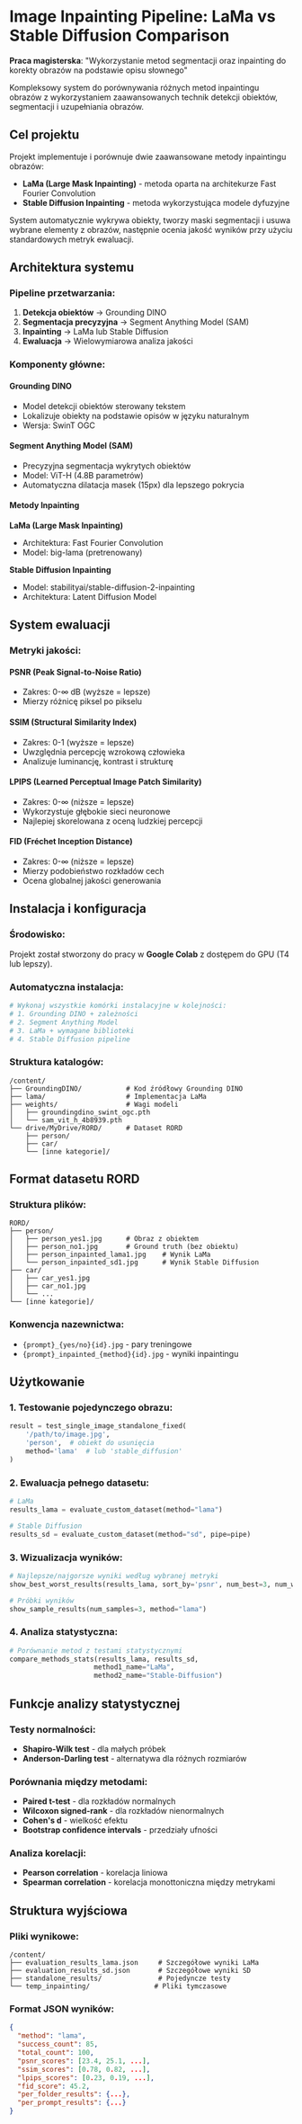 # Image Inpainting Pipeline: LaMa vs Stable Diffusion Comparison

**Praca magisterska**: "Wykorzystanie metod segmentacji oraz inpainting do korekty obrazów na podstawie opisu słownego"

Kompleksowy system do porównywania różnych metod inpaintingu obrazów z wykorzystaniem zaawansowanych technik detekcji obiektów, segmentacji i uzupełniania obrazów.

## Cel projektu

Projekt implementuje i porównuje dwie zaawansowane metody inpaintingu obrazów:
- **LaMa (Large Mask Inpainting)** - metoda oparta na architekurze Fast Fourier Convolution
- **Stable Diffusion Inpainting** - metoda wykorzystująca modele dyfuzyjne

System automatycznie wykrywa obiekty, tworzy maski segmentacji i usuwa wybrane elementy z obrazów, następnie ocenia jakość wyników przy użyciu standardowych metryk ewaluacji.

## Architektura systemu

### Pipeline przetwarzania:
1. **Detekcja obiektów** → Grounding DINO
2. **Segmentacja precyzyjna** → Segment Anything Model (SAM)
3. **Inpainting** → LaMa lub Stable Diffusion
4. **Ewaluacja** → Wielowymiarowa analiza jakości

### Komponenty główne:

#### Grounding DINO
- Model detekcji obiektów sterowany tekstem
- Lokalizuje obiekty na podstawie opisów w języku naturalnym
- Wersja: SwinT OGC

#### Segment Anything Model (SAM) 
- Precyzyjna segmentacja wykrytych obiektów
- Model: ViT-H (4.8B parametrów)
- Automatyczna dilatacja masek (15px) dla lepszego pokrycia

#### Metody Inpainting

**LaMa (Large Mask Inpainting)**
- Architektura: Fast Fourier Convolution
- Model: big-lama (pretrenowany)

**Stable Diffusion Inpainting**
- Model: stabilityai/stable-diffusion-2-inpainting
- Architektura: Latent Diffusion Model

## System ewaluacji

### Metryki jakości:

#### PSNR (Peak Signal-to-Noise Ratio)
- Zakres: 0-∞ dB (wyższe = lepsze)
- Mierzy różnicę piksel po pikselu

#### SSIM (Structural Similarity Index)
- Zakres: 0-1 (wyższe = lepsze) 
- Uwzględnia percepcję wzrokową człowieka
- Analizuje luminancję, kontrast i strukturę

#### LPIPS (Learned Perceptual Image Patch Similarity)
- Zakres: 0-∞ (niższe = lepsze)
- Wykorzystuje głębokie sieci neuronowe
- Najlepiej skorelowana z oceną ludzkiej percepcji

#### FID (Fréchet Inception Distance)
- Zakres: 0-∞ (niższe = lepsze)
- Mierzy podobieństwo rozkładów cech
- Ocena globalnej jakości generowania

## Instalacja i konfiguracja

### Środowisko:
Projekt został stworzony do pracy w **Google Colab** z dostępem do GPU (T4 lub lepszy).

### Automatyczna instalacja:
```bash
# Wykonaj wszystkie komórki instalacyjne w kolejności:
# 1. Grounding DINO + zależności
# 2. Segment Anything Model  
# 3. LaMa + wymagane biblioteki
# 4. Stable Diffusion pipeline
```

### Struktura katalogów:
```
/content/
├── GroundingDINO/           # Kod źródłowy Grounding DINO
├── lama/                    # Implementacja LaMa
├── weights/                 # Wagi modeli
│   ├── groundingdino_swint_ogc.pth
│   └── sam_vit_h_4b8939.pth
└── drive/MyDrive/RORD/      # Dataset RORD
    ├── person/
    ├── car/
    └── [inne kategorie]/
```

## Format datasetu RORD

### Struktura plików:
```
RORD/
├── person/
│   ├── person_yes1.jpg      # Obraz z obiektem
│   ├── person_no1.jpg       # Ground truth (bez obiektu)
│   ├── person_inpainted_lama1.jpg    # Wynik LaMa
│   └── person_inpainted_sd1.jpg      # Wynik Stable Diffusion
├── car/
│   ├── car_yes1.jpg
│   ├── car_no1.jpg
│   └── ...
└── [inne kategorie]/
```

### Konwencja nazewnictwa:
- `{prompt}_{yes/no}{id}.jpg` - pary treningowe
- `{prompt}_inpainted_{method}{id}.jpg` - wyniki inpaintingu

## Użytkowanie

### 1. Testowanie pojedynczego obrazu:
```python
result = test_single_image_standalone_fixed(
    '/path/to/image.jpg',
    'person',  # obiekt do usunięcia
    method='lama'  # lub 'stable_diffusion'
)
```

### 2. Ewaluacja pełnego datasetu:
```python
# LaMa
results_lama = evaluate_custom_dataset(method="lama")

# Stable Diffusion  
results_sd = evaluate_custom_dataset(method="sd", pipe=pipe)
```

### 3. Wizualizacja wyników:
```python
# Najlepsze/najgorsze wyniki według wybranej metryki
show_best_worst_results(results_lama, sort_by='psnr', num_best=3, num_worst=3)

# Próbki wyników
show_sample_results(num_samples=3, method="lama")
```

### 4. Analiza statystyczna:
```python
# Porównanie metod z testami statystycznymi
compare_methods_stats(results_lama, results_sd, 
                     method1_name="LaMa", 
                     method2_name="Stable-Diffusion")
```

## Funkcje analizy statystycznej

### Testy normalności:
- **Shapiro-Wilk test** - dla małych próbek
- **Anderson-Darling test** - alternatywa dla różnych rozmiarów

### Porównania między metodami:
- **Paired t-test** - dla rozkładów normalnych
- **Wilcoxon signed-rank** - dla rozkładów nienormalnych
- **Cohen's d** - wielkość efektu
- **Bootstrap confidence intervals** - przedziały ufności

### Analiza korelacji:
- **Pearson correlation** - korelacja liniowa
- **Spearman correlation** - korelacja monottoniczna między metrykami

## Struktura wyjściowa

### Pliki wynikowe:
```
/content/
├── evaluation_results_lama.json     # Szczegółowe wyniki LaMa
├── evaluation_results_sd.json       # Szczegółowe wyniki SD
├── standalone_results/              # Pojedyncze testy
└── temp_inpainting/                # Pliki tymczasowe
```

### Format JSON wyników:
```json
{
  "method": "lama",
  "success_count": 85,
  "total_count": 100,
  "psnr_scores": [23.4, 25.1, ...],
  "ssim_scores": [0.78, 0.82, ...],
  "lpips_scores": [0.23, 0.19, ...],
  "fid_score": 45.2,
  "per_folder_results": {...},
  "per_prompt_results": {...}
}